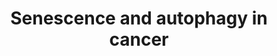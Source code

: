 ---
annotations:
- type: Pathway Ontology
  value: cellular senescence pathway
- type: Pathway Ontology
  value: autophagy pathway
authors:
- Mkutmon
- MaintBot
- Eweitz
description: Senescense and Autophagy Pathways in Cancer
last-edited: 2021-05-21
organisms:
- Bos taurus
redirect_from:
- /index.php/Pathway:WP3231
- /instance/WP3231
schema-jsonld:
- '@context': https://schema.org/
  '@id': https://wikipathways.github.io/pathways/WP3231.html
  '@type': Dataset
  creator:
    '@type': Organization
    name: WikiPathways
  description: Senescense and Autophagy Pathways in Cancer
  keywords:
  - HRAS
  - MIR29C
  - VTN
  - PLAU
  - IFI16
  - MAP2K3
  - ATG11
  - ATG13
  - CXCL20
  - SLC39A3
  - CDKN1A
  - PIK3C3
  - MIR29B1
  - IL6R
  - INHBA
  - MIR29B2
  - LAMP2
  - CCL3
  - THBS1
  - BMP2
  - RB1
  - '?'
  - ING2
  - ATG6
  - IL1A
  - MTOR
  - RNASEL
  - PIP3(16:0/16:0)
  - SH3GLB1
  - SPARC
  - BCL2
  - bcl-xL
  - INS
  - IL1B
  - BECN1
  - CDC25B
  - ATG4
  - IL6ST
  - TNFSF15
  - MMP-3
  - ATG12
  - MDM2
  - MGC138057
  - ATG3
  - RSL1D1
  - BRAF
  - CD44
  - ATG7
  - PI3K?
  - LAMP1
  - IL3
  - ATG5
  - SLC39A1
  - TGFB1
  - FN1
  - SMAD3
  - ING1
  - ATG16L1
  - IRF7
  - SERPINE1
  - GABARAPL2
  - MLST8
  - IGFBP7
  - GeneProduct
  - CXCL8
  - ATG14
  - GSN
  - MAP1LC3A
  - GRO1
  - FKBP8
  - CDKN2A
  - SLC39A4
  - MAP1LC3C
  - IGF-I
  - JUN
  - SMAD4
  - MAP2K1
  - ULK1
  - MAPK14
  - MAP1LC3B
  - MAPK1
  - IGFBP3
  - RAF1
  - ATG17
  - GABARAP
  - GAD45A
  - GABARAPL1
  - IRF1
  - CXCL14
  - AMBRA1
  - ISRE
  - GAS
  - RB1CC1
  - E2F1
  - SQSTM1
  - PTEN
  - TP53
  - pkb?
  - SRC
  - UVRAG
  - BMI1
  - IFNG
  - HMGA1
  - CREG1
  - IGFBP5
  - PLAT
  - GSK3B
  - PCNA
  - C/EBP-beta
  - IL6
  - COL10A1
  - COL3A1
  - COL1A1
  - AKT1S1
  - SERPINB2
  - IRF5
  - IL24
  - KMT2A
  - SLC39A2
  - MMP14
  - CDKN1B
  - IGF1R
  license: CC0
  name: Senescence and autophagy in cancer
seo: CreativeWork
title: Senescence and autophagy in cancer
wpid: WP3231
---